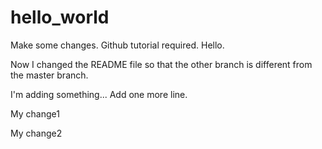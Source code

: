 # hello_world
Make some changes.
Github tutorial required. Hello.

Now I changed the README file so that the other branch is different from the master branch.

I'm adding something...
Add one more line.

My change1

My change2